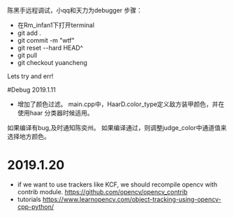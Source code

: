 
陈黑手远程调试，小qq和天力为debugger
步骤：
- 在Rm_infan1下打开terminal
- git add .
- git commit -m "wtf"
- git reset --hard HEAD^
- git pull
- git checkout yuancheng

Lets try and err!


#Debug  2019.1.11

- 增加了颜色过滤。
main.cpp中，HaarD.color_type定义敌方装甲颜色，并在使用haar 分类器时候适用。

如果编译有bug,及时通知陈奕州。 如果编译通过，则调整judge_color中通道值来选择地方颜色。


# 2019.1.20
- if we want to use trackers like KCF, we should recompile opencv with contrib module.
https://github.com/opencv/opencv_contrib
- tutorials
https://www.learnopencv.com/object-tracking-using-opencv-cpp-python/